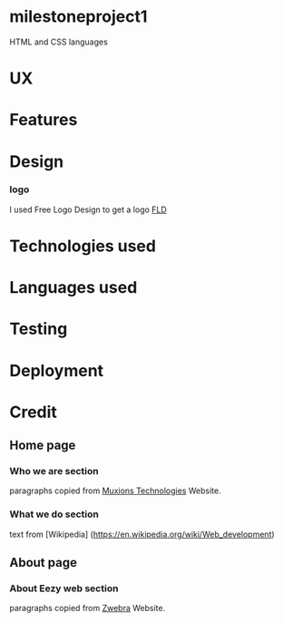 # milestoneproject1
HTML and CSS languages

# UX

# Features

# Design
### logo
I used Free Logo Design to get a logo 
[FLD](http://freelogodesign.org)

# Technologies used

# Languages used

# Testing

# Deployment

# Credit
## Home page
### Who we are section
paragraphs copied from [Muxions Technologies](https://muxions.ca/) Website.
### What we do section
text from [Wikipedia] (https://en.wikipedia.org/wiki/Web_development)

## About page
### About Eezy web section
paragraphs copied from [Zwebra](https://zwebra.com/about.html) Website.




